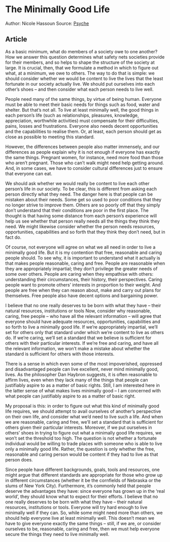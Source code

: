 # The Minimally Good Life

Author: Nicole Hassoun
Source: [Psyche](https://psyche.co/ideas/what-is-a-minimally-good-life-and-are-you-prepared-to-live-it)

## Article

As a basic minimum, what do members of a society owe to one another? How we answer this question determines what safety nets societies provide for their members, and so helps to shape the structure of the society at large. It is crucial, then, that we formulate a method in which to figure out what, at a minimum, we owe to others. The way to do that is simple: we should consider whether we would be content to live the lives that the least fortunate in our society actually live. We should put ourselves into each other’s shoes – and then consider what each person needs to live well.

People need many of the same things, by virtue of being human. Everyone must be able to meet their basic needs for things such as food, water and shelter. But that’s not all. To live at least minimally well, the good things in each person’s life (such as relationships, pleasures, knowledge, appreciation, worthwhile activities) must compensate for their difficulties, pains, losses and frustrations. Everyone also needs decent opportunities and the capabilities to realise them. Or, at least, each person should get as close as possible to meeting this standard.

However, the differences between people also matter immensely, and our differences as people explain why it is not enough if everyone has exactly the same things. Pregnant women, for instance, need more food than those who aren’t pregnant. Those who can’t walk might need help getting around. And, in some cases, we have to consider cultural differences just to ensure that everyone can eat.

We should ask whether we would really be content to live each other person’s life in our society. To be clear, this is different from asking each person directly what they need. The danger here is that people can be mistaken about their needs. Some get so used to poor conditions that they no longer strive to improve them. Others are so poorly off that they simply don’t understand that their conditions are poor in the first place. The thought is that having some distance from each person’s experience will help us see whether that person really needs all the things they think they need. We might likewise consider whether the person needs resources, opportunities, capabilities and so forth that they think they don’t need, but in fact do.

Of course, not everyone will agree on what we all need in order to live a minimally good life. But it is my contention that free, reasonable and caring people should. To see why, it is important to understand what it actually is that makes people reasonable, caring and free. People are reasonable when they are appropriately impartial; they don’t privilege the greater needs of some over others. People are caring when they empathise with others: understanding their circumstances, their history, their perspectives. Caring people want to promote others’ interests in proportion to their weight. And people are free when they can reason about, make and carry out plans for themselves. Free people also have decent options and bargaining power.

I believe that no one really deserves to be born with what they have – their natural resources, institutions or tools
Now, consider why reasonable, caring, free people – who have all the relevant information – will agree that everyone should have adequate resources, opportunities, capabilities and so forth to live a minimally good life. If we’re appropriately impartial, we’ll set for others only that standard under which we’re content to live as others do. If we’re caring, we’ll set a standard that we believe is sufficient for others with their particular interests. If we’re free and caring, and have all the relevant information, we won’t make a mistake about whether the standard is sufficient for others with those interests.

There is a sense in which even some of the most impoverished, oppressed and disadvantaged people can live excellent, never mind minimally good, lives. As the philosopher Dan Haybron suggests, it is often reasonable to affirm lives, even when they lack many of the things that people can justifiably aspire to as a matter of basic rights. Still, I am interested here in the latter sense of what makes lives minimally good – I am concerned with what people can justifiably aspire to as a matter of basic right.

My proposal is this: in order to figure out what this kind of minimally good life requires, we should attempt to avail ourselves of another’s perspective on their own life, and consider what we’d need to live such a life. And when we are reasonable, caring and free, we’ll set a standard that is sufficient for others given their particular interests. Moreover, if we put ourselves in others’ shoes in trying to figure out what a minimally good life requires, we won’t set the threshold too high. The question is not whether a fortunate individual would be willing to trade places with someone who is able to live only a minimally good life. Rather, the question is only whether the free, reasonable and caring person would be content if they had to live as that person does.

Since people have different backgrounds, goals, tools and resources, one might argue that different standards are appropriate for those who grow up in different circumstances (whether it be the cornfields of Nebraska or the slums of New York City). Furthermore, it’s commonly held that people deserve the advantages they have: since everyone has grown up in the ‘real world’, they should know what to expect for their efforts. I believe that no one really deserves to be born with what they have – their natural resources, institutions or tools. Everyone will try hard enough to live minimally well if they can. So, while some might need more than others, we should help everyone live at least minimally well. This doesn’t mean we have to give everyone exactly the same things – still, if we are, or consider ourselves to be, reasonable, caring and free, then we must help everyone secure the things they need to live minimally well.
